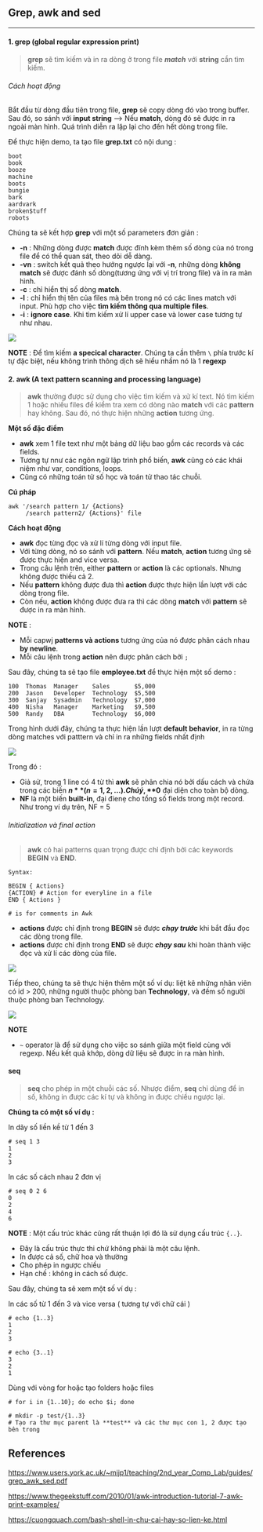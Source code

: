 ## Grep, awk and sed
___
#### 1. grep (global regular expression print)
> **grep** sẽ tìm kiếm và in ra dòng ở trong file ***match*** với **string** cần tìm kiếm.

###### Cách hoạt động

Bắt đầu từ dòng đầu tiên trong file, **grep** sẽ copy dòng đó vào trong buffer. Sau đó, so sánh với **input string** --> Nếu **match**, dòng đó sẽ được in ra ngoài màn hình. Quá trình diễn ra lặp lại cho đến hết dòng trong file.

Để thực hiện demo, ta tạo file **grep.txt** có nội dung :
```
boot
book
booze
machine
boots
bungie
bark
aardvark
broken$tuff
robots
```

Chúng ta sẽ kết hợp **grep** với một số parameters đơn giản :

+ **-n**  : Những dòng được **match** được đính kèm thêm số dòng của nó trong file để có thể quan sát, theo dõi dễ dàng.
+ **-vn** : switch kết quả theo hướng ngược lại với **-n**, những dòng **không match** sẽ được đánh số dòng(tương ứng với vị trí trong file) và in ra màn hình.
+ **-c** : chỉ hiển thị số dòng **match**.
+ **-l** : chỉ hiển thị tên của files mà bên trong nó có các lines match với input. Phù hợp cho việc **tìm kiếm thông qua multiple files**.
+ **-i** : **ignore case**. Khi tìm kiếm xử lí upper case và lower case tương tự như nhau.

![](https://github.com/linhnt31/internship-2020/blob/linhnt-baocao-t1/LinhNT/Linux/Processing-text/Images-grep-awk-sed/grep1.png)


**NOTE** : Để tìm kiếm **a specical character**. Chúng ta cần thêm `\` phía trước kí tự đặc biệt, nếu không trình thông dịch sẽ hiểu nhầm nó là 1 **regexp**

#### 2. awk (A text pattern scanning and processing language)
> **awk** thường được sử dụng cho việc tìm kiếm và xử kí text. Nó tìm kiếm 1 hoặc nhiều files để kiểm tra xem có dòng nào **match** với các **pattern** hay không. Sau đó, nó thực hiện những **action** tương ứng.

**Một số đặc điểm**

+ **awk** xem 1 file text như một bảng dữ liệu bao gồm các records và các fields.
+ Tương tự nnư các ngôn ngữ lập trình phổ biến, **awk** cũng có các khái niệm như var, conditions, loops.
+ Cũng có những toán tử số học và toán tử thao tác chuỗi.

**Cú pháp**
```
awk '/search pattern 1/ {Actions}
     /search pattern2/ {Actions}' file
```

**Cách hoạt động**

+ **awk** đọc từng đọc và xử lí từng dòng với input file.
+ Với từng dòng, nó so sánh với **pattern**. Nếu **match**, **action** tương ứng sẽ được thực hiện and vice versa.
+  Trong câu lệnh trên, either **pattern** or **action** là các optionals. Nhưng không được thiếu cả 2.
+  Nếu **pattern** không được đưa thì **action** được thực hiện lần lượt với các dòng trong file.
+  Còn nếu, **action** không được đưa ra thì các dòng **match** với **pattern** sẽ được in ra màn hình.


**NOTE** : 

+ Mỗi capwj **patterns và actions** tương ứng của nó được phân cách nhau **by newline**.
+ Mỗi câu lệnh trong **action** nên được phân cách bởi `;`

Sau đây, chúng ta sẽ tạo file **employee.txt** để thực hiện một số demo : 
```
100  Thomas  Manager    Sales       $5,000
200  Jason   Developer  Technology  $5,500
300  Sanjay  Sysadmin   Technology  $7,000
400  Nisha   Manager    Marketing   $9,500
500  Randy   DBA        Technology  $6,000
```

Trong hình dưới đây, chúng ta thực hiện lần lượt **default behavior**, in ra từng dòng matches với patttern và chỉ in ra những fields nhất định

![](https://github.com/linhnt31/internship-2020/blob/linhnt-baocao-t1/LinhNT/Linux/Processing-text/Images-grep-awk-sed/awk.png)

Trong đó :
+ Giả sử, trong 1 line có 4 từ thì **awk** sẽ phân chia nó bởi dấu cách và chứa trong các biến **$n** (n = 1, 2,...). Chú ý, **$0** đại diện cho toàn bộ dòng.
+ **NF** là một biến **built-in**, đại đienẹ cho tổng số fields trong một record. Như trong ví dụ trên, NF = 5


###### Initialization và final action
> **awk** có hai patterns quan trọng được chỉ định bởi các keywords **BEGIN** và **END**.

```
Syntax: 

BEGIN { Actions}
{ACTION} # Action for everyline in a file
END { Actions }

# is for comments in Awk
```

+ **actions** được chỉ định trong **BEGIN** sẽ được ***chạy trước*** khi bắt đầu đọc các dòng trong file.
+ **actions** được chỉ định trong **END** sẽ được ***chạy sau*** khi hoàn thành việc đọc và xử lí các dòng của file.

![](https://github.com/linhnt31/internship-2020/blob/linhnt-baocao-t1/LinhNT/Linux/Processing-text/Images-grep-awk-sed/awk-BEGIN-END.png)

Tiếp theo, chúng ta sẽ thực hiện thêm một số ví dụ: liệt kê những nhân viên có id > 200, những người thuộc phòng ban **Technology**, và đếm số người thuộc phòng ban Technology.

![](https://github.com/linhnt31/internship-2020/blob/linhnt-baocao-t1/LinhNT/Linux/Processing-text/Images-grep-awk-sed/awk3.png)

**NOTE**
+ `~` operator là để sử dụng cho việc so sánh giữa một field cùng với regexp. Nếu kết quả khớp, dòng dữ liệu sẽ được in ra màn hình.

#### seq
> **seq** cho phép in một chuỗi các số. Nhược điểm, **seq** chỉ dùng để in số, không in được các kí tự và không in được chiều ngược lại.

**Chúng ta có một số ví dụ :**

In dãy số liền kề từ 1 đến 3
```
# seq 1 3
1
2
3
```

In các số cách nhau 2 đơn vị
```
# seq 0 2 6
0 
2
4
6
```

**NOTE** : Một cấu trúc khác cũng rất thuận lợi đó là sử dụng cấu trúc `{..}`.
+ Đây là cấu trúc thực thi chứ không phải là một câu lệnh.
+ In được cả số, chữ hoa và thường
+ Cho phép in ngược chiều
+ Hạn chế : không in cách số được.

Sau đây, chúng ta sẽ xem một số ví dụ : 

In các số từ 1 đến 3 và vice versa ( tương tự với chữ cái )
```
# echo {1..3}
1
2
3
```

```
# echo {3..1}
3
2
1
```

Dùng với vòng for hoặc tạo folders hoặc files
```
# for i in {1..10}; do echo $i; done
```

```
# mkdir -p test/{1..3}
# Tạo ra thư mục parent là **test** và các thư mục con 1, 2 được tạo bên trong
```

## References
https://www.users.york.ac.uk/~mijp1/teaching/2nd_year_Comp_Lab/guides/grep_awk_sed.pdf

https://www.thegeekstuff.com/2010/01/awk-introduction-tutorial-7-awk-print-examples/

https://cuongquach.com/bash-shell-in-chu-cai-hay-so-lien-ke.html
